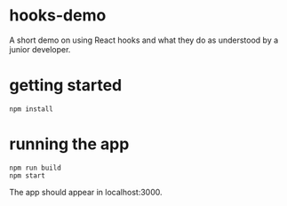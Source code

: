 # hooks-demo
A short demo on using React hooks and what they do as understood by a junior developer.

# getting started
```
npm install
```

# running the app
```
npm run build
npm start
```

The app should appear in localhost:3000.